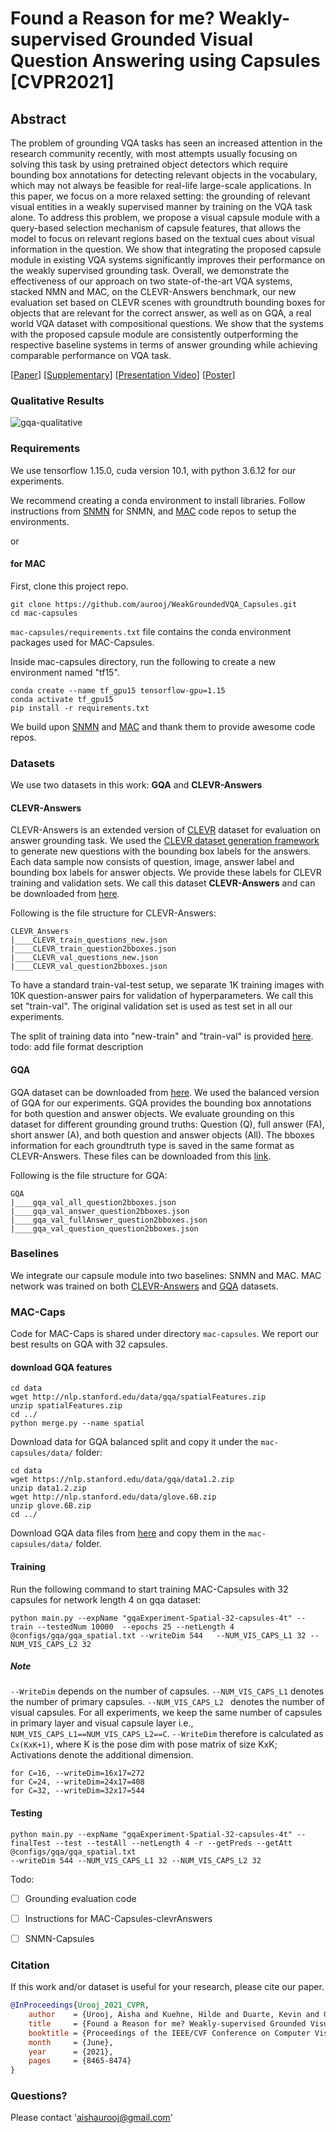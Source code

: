 # Found a Reason for me? Weakly-supervised Grounded Visual Question Answering using Capsules [CVPR2021]

## Abstract
The problem of grounding VQA tasks has seen an increased attention in the research community recently, with most attempts usually focusing on solving this task by using pretrained object detectors which require bounding box annotations for detecting relevant objects in the vocabulary, which may not always be feasible for real-life large-scale applications.
In this paper, we focus on a more relaxed setting: the grounding of relevant visual entities in a weakly supervised manner by training on the VQA task alone. To address this problem, we propose a visual capsule module with a query-based selection mechanism of capsule features, that allows the model to focus on relevant regions based on the textual cues about visual information in the question. We show that integrating the proposed capsule module in existing VQA systems significantly improves their performance on the weakly supervised grounding task. Overall, we demonstrate the effectiveness of our approach on two state-of-the-art VQA systems, stacked NMN and MAC, on the CLEVR-Answers benchmark, our new evaluation set based on CLEVR scenes with groundtruth bounding boxes for objects that are relevant for the correct answer, as well as on GQA, a real world VQA dataset with compositional questions. We show that the systems with the proposed capsule module are consistently outperforming the respective baseline systems in terms of answer grounding while achieving comparable performance on VQA task.

[[Paper](https://www.crcv.ucf.edu/wp-content/uploads/2018/11/Found-a-Reason-for-me.pdf)] [[Supplementary](https://www.crcv.ucf.edu/wp-content/uploads/2018/11/Found-a-Reason-for-me_Supp.pdf)] [[Presentation Video](https://www.crcv.ucf.edu/wp-content/uploads/2018/11/cvpr_2021_5min.mp4)] [[Poster](https://www.crcv.ucf.edu/wp-content/uploads/2018/11/cvpr21_poster_v2.pdf)]


### Qualitative Results
![gqa-qualitative](images/qualitative.png)



### Requirements
We use tensorflow 1.15.0, cuda version 10.1, with python 3.6.12 for our experiments. 

We recommend creating a conda environment to install libraries.
Follow instructions from [SNMN](https://github.com/ronghanghu/snmn) for SNMN, and [MAC](https://github.com/stanfordnlp/mac-network/tree/master) code repos to setup the environments. 

or 
#### for MAC
First, clone this project repo.

```
git clone https://github.com/aurooj/WeakGroundedVQA_Capsules.git
cd mac-capsules
```

`mac-capsules/requirements.txt` file contains the conda environment packages used for MAC-Capsules.

Inside mac-capsules directory, run the following to create a new environment named "tf15".
```
conda create --name tf_gpu15 tensorflow-gpu=1.15
conda activate tf_gpu15
pip install -r requirements.txt
```
We build upon [SNMN](https://github.com/ronghanghu/snmn) and [MAC](https://github.com/stanfordnlp/mac-network/tree/master) and thank them to provide awesome code repos. 
### Datasets
We use two datasets in this work: **GQA** and **CLEVR-Answers**

#### CLEVR-Answers
CLEVR-Answers is an extended version of [CLEVR](https://cs.stanford.edu/people/jcjohns/clevr/) dataset for evaluation on answer grounding task. 
We used the [CLEVR dataset generation framework](https://github.com/facebookresearch/clevr-dataset-gen/blob/master/question_generation/README.md) to generate new questions with the bounding box labels for the answers. Each data sample now consists of question, image, answer label and bounding box labels for answer objects.
We provide these labels for CLEVR training and validation sets. 
We call this dataset **CLEVR-Answers** and can be downloaded from [here](https://1drv.ms/u/s!AtxSFigVVA5JhPUP9Pb7xcBFQ5m7rQ?e=wQuzf7).

Following is the file structure for CLEVR-Answers:
```
CLEVR_Answers
|____CLEVR_train_questions_new.json
|____CLEVR_train_question2bboxes.json
|____CLEVR_val_questions_new.json
|____CLEVR_val_question2bboxes.json

```
To have a standard train-val-test setup, we separate 1K training images with 10K question-answer pairs for validation of hyperparameters. We call this set "train-val".
The original validation set is used as test set in all our experiments.

The split of training data into "new-train" and "train-val" is provided [here](https://1drv.ms/u/s!AtxSFigVVA5JhPUQa3fKWdCKZFcyWA?e=x8ryKH).
todo: add file format description

#### GQA
GQA dataset can be downloaded from [here](https://cs.stanford.edu/people/dorarad/gqa/download.html). 
We used the balanced version of GQA for our experiments. 
GQA provides the bounding box annotations for both question and answer objects. We evaluate grounding on this dataset for different grounding ground truths: Question (Q), full answer (FA), short answer (A), and both question and answer objects (All). The bboxes information for each groundtruth type is saved in the same format as CLEVR-Answers. These files can be downloaded from this [link](https://1drv.ms/u/s!AtxSFigVVA5JhPUVHmUpAC7oI7wE5A?e=BX9sLA).

Following is the file structure for GQA:
```
GQA
|____gqa_val_all_question2bboxes.json
|____gqa_val_answer_question2bboxes.json
|____gqa_val_fullAnswer_question2bboxes.json
|____gqa_val_question_question2bboxes.json

```

### Baselines
We integrate our capsule module into two baselines: SNMN and MAC. 
MAC network was trained on both [CLEVR-Answers](https://github.com/stanfordnlp/mac-network/tree/master) and [GQA](https://github.com/stanfordnlp/mac-network/tree/gqa) datasets.

### MAC-Caps
Code for MAC-Caps is shared under directory `mac-capsules`. We report our best results on GQA with 32 capsules. 

#### download GQA features

```
cd data
wget http://nlp.stanford.edu/data/gqa/spatialFeatures.zip
unzip spatialFeatures.zip
cd ../
python merge.py --name spatial 
```

Download data for GQA balanced split and copy it under the `mac-capsules/data/` folder:
```
cd data
wget https://nlp.stanford.edu/data/gqa/data1.2.zip
unzip data1.2.zip
wget http://nlp.stanford.edu/data/glove.6B.zip
unzip glove.6B.zip
cd ../
```
Download GQA data files from [here](https://1drv.ms/u/s!AtxSFigVVA5JhPUVHmUpAC7oI7wE5A?e=BX9sLA) and copy them in the `mac-capsules/data/` folder.



#### Training

Run the following command to start training MAC-Capsules with 32 capsules for network length 4 on gqa dataset:
```
python main.py --expName "gqaExperiment-Spatial-32-capsules-4t" --train --testedNum 10000  --epochs 25 --netLength 4 @configs/gqa/gqa_spatial.txt --writeDim 544   --NUM_VIS_CAPS_L1 32 --NUM_VIS_CAPS_L2 32
```
##### Note
`--WriteDim` depends on the number of capsules. 
`--NUM_VIS_CAPS_L1` denotes the number of primary capsules.
`--NUM_VIS_CAPS_L2 ` denotes the number of visual capsules.
For all experiments, we keep the same number of capsules in primary layer and visual capsule layer i.e., `NUM_VIS_CAPS_L1==NUM_VIS_CAPS_L2==C`. `--WriteDim` therefore is calculated as `Cx(KxK+1)`, where K is the pose dim with pose matrix of size KxK; Activations denote the additional dimension. 

```Hence, 
for C=16, --writeDim=16x17=272
for C=24, --writeDim=24x17=408
for C=32, --writeDim=32x17=544
```

#### Testing
```
python main.py --expName "gqaExperiment-Spatial-32-capsules-4t" --finalTest --test --testAll --netLength 4 -r --getPreds --getAtt @configs/gqa/gqa_spatial.txt 
--writeDim 544 --NUM_VIS_CAPS_L1 32 --NUM_VIS_CAPS_L2 32
```

Todo: 
- [ ] Grounding evaluation code
- [ ] Instructions for MAC-Capsules-clevrAnswers
- [ ] SNMN-Capsules


### Citation
If this work and/or dataset is useful for your research, please cite our paper.

```bibtex
@InProceedings{Urooj_2021_CVPR,
    author    = {Urooj, Aisha and Kuehne, Hilde and Duarte, Kevin and Gan, Chuang and Lobo, Niels and Shah, Mubarak},
    title     = {Found a Reason for me? Weakly-supervised Grounded Visual Question Answering using Capsules},
    booktitle = {Proceedings of the IEEE/CVF Conference on Computer Vision and Pattern Recognition (CVPR)},
    month     = {June},
    year      = {2021},
    pages     = {8465-8474}
}
```

### Questions?
Please contact 'aishaurooj@gmail.com'


